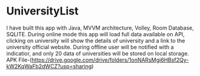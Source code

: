 # UniversityList
 I have built this app with Java, MVVM architecture, Volley, Room Database, SQLITE.
 During online mode this app will load full data available on API, clicking on university will show the details of university and a link to the university official website.
 During offline user will be notified with a indicatior, and only 20 data of universities will be stored on local storage.
 APK File-(https://drive.google.com/drive/folders/1onNARsMgi6HBsf2Qy-kW2KqWaFb2dWCZ?usp=sharing)

